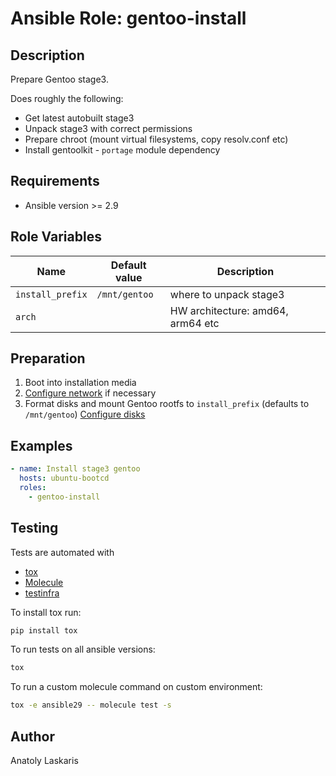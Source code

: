# Ansible Role: gentoo-install

## Description

Prepare Gentoo stage3.

Does roughly the following:
- Get latest autobuilt stage3
- Unpack stage3 with correct permissions
- Prepare chroot (mount virtual filesystems, copy resolv.conf etc)
- Install gentoolkit - `portage` module dependency
## Requirements
- Ansible version >= 2.9

## Role Variables
| Name | Default value | Description |
| ---- | ------------- | ----------- |
| `install_prefix` | `/mnt/gentoo` | where to unpack stage3 |
| `arch` | | HW architecture: amd64, arm64 etc |

## Preparation
1. Boot into installation media
2. [Configure network](https://wiki.gentoo.org/wiki/Handbook:AMD64/Installation/Networking) if necessary
3. Format disks and mount Gentoo rootfs to `install_prefix` (defaults to `/mnt/gentoo`)
[Configure disks](https://wiki.gentoo.org/wiki/Handbook:AMD64/Installation/Disks)

## Examples
```yaml
- name: Install stage3 gentoo
  hosts: ubuntu-bootcd
  roles:
    - gentoo-install
```

## Testing
Tests are automated with

- [tox](https://tox.readthedocs.io/en/latest/)
- [Molecule](http://molecule.readthedocs.org/en/latest/)
- [testinfra](https://testinfra.readthedocs.io/en/latest/index.html)

To install tox run:
```sh
pip install tox
```

To run tests on all ansible versions:
```sh
tox
```

To run a custom molecule command on custom environment:
```sh
tox -e ansible29 -- molecule test -s
```

## Author
Anatoly Laskaris
